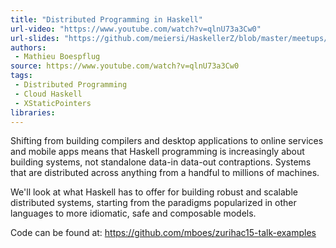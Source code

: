```yaml
---
title: "Distributed Programming in Haskell"
url-video: "https://www.youtube.com/watch?v=qlnU73a3Cw0"
url-slides: "https://github.com/meiersi/HaskellerZ/blob/master/meetups/20150530-ZuriHac2015_Mathieu_Boespflug-Distributed_Programming/ZuriHac15%20talk-%20distributed%20haskell.pdf"
authors:
 - Mathieu Boespflug
source: https://www.youtube.com/watch?v=qlnU73a3Cw0
tags:
 - Distributed Programming
 - Cloud Haskell
 - XStaticPointers
libraries:
---
```


Shifting from building compilers and desktop applications to online services and mobile apps means that Haskell programming is increasingly about building systems, not standalone data-in data-out contraptions. Systems that are distributed across anything from a handful to millions of machines. 

We'll look at what Haskell has to offer for building robust and scalable distributed systems, starting from the paradigms popularized in other languages to more idiomatic, safe and composable models.

Code can be found at: https://github.com/mboes/zurihac15-talk-examples
